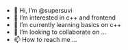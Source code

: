 - 👋 Hi, I’m @supersuvi
- 👀 I’m interested in c++ and frontend
- 🌱 I’m currently learning basics on c++
- 💞️ I’m looking to collaborate on ...
- 📫 How to reach me ...

<!---
supersuvi/supersuvi is a ✨ special ✨ repository because its `README.md` (this file) appears on your GitHub profile.
You can click the Preview link to take a look at your changes.
--->
